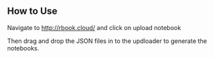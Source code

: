 ## How to Use

Navigate to http://rbook.cloud/ and click on upload notebook

Then drag and drop the JSON files in to the updloader to generate the notebooks.